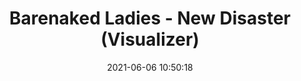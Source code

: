 ---
date: 2021-06-06 10:50:18
link:
  source: pocket
  source_url: https://getpocket.com
  text: Barenaked Ladies - New Disaster (Visualizer)
  url: https://www.youtube.com/watch?v=66c4Si7_FA8
source: pocket
syndicated:
- type: pocket
  url: https://www.youtube.com/watch?v=66c4Si7_FA8
- type: mastodon
  url: https://mastodon.technology/users/roytang/statuses/106363413918205520
- type: twitter
  url: https://twitter.com/roytang/status/1401492806095437825/
title: Barenaked Ladies - New Disaster (Visualizer)
---